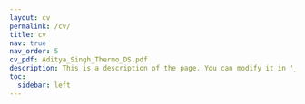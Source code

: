 ```yaml
---
layout: cv
permalink: /cv/
title: cv
nav: true
nav_order: 5
cv_pdf: Aditya_Singh_Thermo_DS.pdf
description: This is a description of the page. You can modify it in '_pages/cv.md'. You can also change or remove the top pdf download button.
toc:
  sidebar: left
---
```

